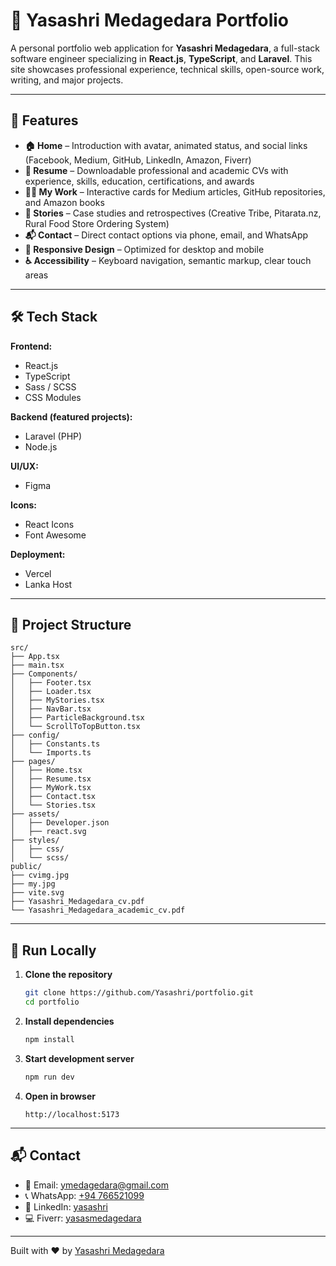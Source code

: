 # 💼 Yasashri Medagedara Portfolio

A personal portfolio web application for **Yasashri Medagedara**, a full-stack software engineer specializing in **React.js**, **TypeScript**, and **Laravel**. This site showcases professional experience, technical skills, open-source work, writing, and major projects.

---

## 🌟 Features

- **🏠 Home** – Introduction with avatar, animated status, and social links (Facebook, Medium, GitHub, LinkedIn, Amazon, Fiverr)
- **📄 Resume** – Downloadable professional and academic CVs with experience, skills, education, certifications, and awards
- **🧑‍💻 My Work** – Interactive cards for Medium articles, GitHub repositories, and Amazon books
- **📖 Stories** – Case studies and retrospectives (Creative Tribe, Pitarata.nz, Rural Food Store Ordering System)
- **📬 Contact** – Direct contact options via phone, email, and WhatsApp
- **📱 Responsive Design** – Optimized for desktop and mobile
- **♿ Accessibility** – Keyboard navigation, semantic markup, clear touch areas

---

## 🛠️ Tech Stack

**Frontend:**
- React.js
- TypeScript
- Sass / SCSS
- CSS Modules

**Backend (featured projects):**
- Laravel (PHP)
- Node.js

**UI/UX:**
- Figma

**Icons:**
- React Icons
- Font Awesome

**Deployment:**
- Vercel
- Lanka Host

---

## 📁 Project Structure

```
src/
├── App.tsx
├── main.tsx
├── Components/
│   ├── Footer.tsx
│   ├── Loader.tsx
│   ├── MyStories.tsx
│   ├── NavBar.tsx
│   ├── ParticleBackground.tsx
│   └── ScrollToTopButton.tsx
├── config/
│   ├── Constants.ts
│   └── Imports.ts
├── pages/
│   ├── Home.tsx
│   ├── Resume.tsx
│   ├── MyWork.tsx
│   ├── Contact.tsx
│   └── Stories.tsx
├── assets/
│   ├── Developer.json
│   ├── react.svg
├── styles/
│   ├── css/
│   └── scss/
public/
├── cvimg.jpg
├── my.jpg
├── vite.svg
├── Yasashri_Medagedara_cv.pdf
└── Yasashri_Medagedara_academic_cv.pdf
```

---

## 🚀 Run Locally

1. **Clone the repository**
   ```bash
   git clone https://github.com/Yasashri/portfolio.git
   cd portfolio
   ```

2. **Install dependencies**
   ```bash
   npm install
   ```

3. **Start development server**
   ```bash
   npm run dev
   ```

4. **Open in browser**
   ```
   http://localhost:5173
   ```

---

## 📬 Contact

- 📧 Email: [ymedagedara@gmail.com](mailto:ymedagedara@gmail.com)  
- 📞 WhatsApp: [+94 766521099](https://wa.me/94766521099)  
- 💼 LinkedIn: [yasashri](https://linkedin.com/in/yasashri)  
- 💻 Fiverr: [yasasmedagedara](https://www.fiverr.com/yasasmedagedara)  

---

Built with ❤️ by [Yasashri Medagedara](https://tinyurl.com/yasashri)
